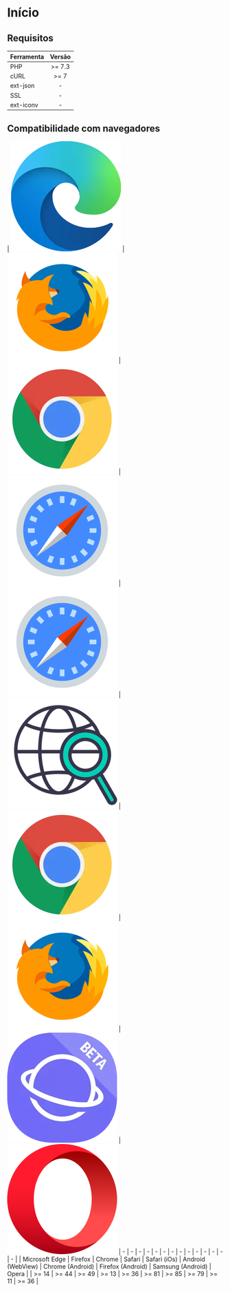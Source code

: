 # Início

## Requisitos

| Ferramenta | Versão |
| ---------- | :----: |
| PHP | >= 7.3 |
| cURL | >= 7 |
| ext-json | - |
| SSL | - |
| ext-iconv | - |

## Compatibilidade com navegadores

| ![](./assets/browsers/edge.webp) | ![](./assets/browsers/firefox.webp) | ![](./assets/browsers/chrome.webp) | ![](./assets/browsers/safari.webp) | ![](./assets/browsers/safari.webp) | ![](./assets/browsers/browser_02.webp) | ![](./assets/browsers/chrome.webp) | ![](./assets/browsers/firefox.webp) | ![](./assets/browsers/browser_01.webp) | ![](./assets/browsers/opera.webp)
| - | - | - | - | - | - | - | - | - | - | - | - | - | - |
| Microsoft Edge | Firefox | Chrome | Safari | Safari (iOs) | Android (WebView) | Chrome (Android) | Firefox (Android) | Samsung (Android) | Opera |
| >= 14 | >= 44 | >= 49 | >= 13 | >= 36 | >= 81 | >= 85 | >= 79 | >= 11 | >= 36 |